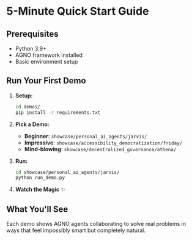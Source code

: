 # 5-Minute Quick Start Guide

## Prerequisites
- Python 3.9+
- AGNO framework installed
- Basic environment setup

## Run Your First Demo

1. **Setup:**
   ```bash
   cd demos/
   pip install -r requirements.txt
   ```

2. **Pick a Demo:**
   - **Beginner**: `showcase/personal_ai_agents/jarvis/` 
   - **Impressive**: `showcase/accessibility_democratization/friday/`
   - **Mind-blowing**: `showcase/decentralized_governance/athena/`

3. **Run:**
   ```bash
   cd showcase/personal_ai_agents/jarvis/
   python run_demo.py
   ```

4. **Watch the Magic** ✨

## What You'll See
Each demo shows AGNO agents collaborating to solve real problems in ways that feel impossibly smart but completely natural.
